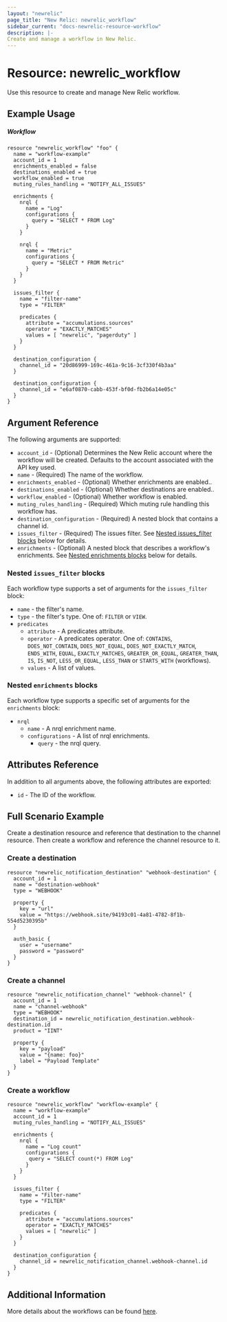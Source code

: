```yaml
---
layout: "newrelic"
page_title: "New Relic: newrelic_workflow"
sidebar_current: "docs-newrelic-resource-workflow"
description: |-
Create and manage a workflow in New Relic.
---
```


# Resource: newrelic\_workflow

Use this resource to create and manage New Relic workflow.

## Example Usage

##### Workflow
```hcl
resource "newrelic_workflow" "foo" {
  name = "workflow-example"
  account_id = 1
  enrichments_enabled = false
  destinations_enabled = true
  workflow_enabled = true
  muting_rules_handling = "NOTIFY_ALL_ISSUES"

  enrichments {
    nrql {
      name = "Log"
      configurations {
        query = "SELECT * FROM Log"
      }
    }

    nrql {
      name = "Metric"
      configurations {
        query = "SELECT * FROM Metric"
      }
    }
  }

  issues_filter {
    name = "filter-name"
    type = "FILTER"

    predicates {
      attribute = "accumulations.sources"
      operator = "EXACTLY_MATCHES"
      values = [ "newrelic", "pagerduty" ]
    }
  }

  destination_configuration {
    channel_id = "20d86999-169c-461a-9c16-3cf330f4b3aa"
  }

  destination_configuration {
    channel_id = "e6af0870-cabb-453f-bf0d-fb2b6a14e05c"
  }
}
```

## Argument Reference

The following arguments are supported:

* `account_id` - (Optional) Determines the New Relic account where the workflow will be created. Defaults to the account associated with the API key used.
* `name` - (Required) The name of the workflow.
* `enrichments_enabled` - (Optional) Whether enrichments are enabled..
* `destinations_enabled` - (Optional) Whether destinations are enabled..
* `workflow_enabled` - (Optional) Whether workflow is enabled.
* `muting_rules_handling` - (Required) Which muting rule handling this workflow has.
* `destination_configuration` - (Required) A nested block that contains a channel id.
* `issues_filter` - (Required) The issues filter.  See [Nested issues_filter blocks](#nested-issues_filter-blocks) below for details.
* `enrichments` - (Optional) A nested block that describes a workflow's enrichments. See [Nested enrichments blocks](#nested-enrichments-blocks) below for details.

### Nested `issues_filter` blocks

Each workflow type supports a set of arguments for the `issues_filter` block:

* `name` - the filter's name.
* `type` - the filter's type.   One of: `FILTER` or `VIEW`.
* `predicates`
  * `attribute` - A predicates attribute.
  * `operator` - A predicates operator. One of: `CONTAINS`, `DOES_NOT_CONTAIN`, `DOES_NOT_EQUAL`, `DOES_NOT_EXACTLY_MATCH`, `ENDS_WITH`, `EQUAL`, `EXACTLY_MATCHES`, `GREATER_OR_EQUAL`, `GREATER_THAN`, `IS`, `IS_NOT`, `LESS_OR_EQUAL`, `LESS_THAN` or `STARTS_WITH` (workflows).
  * `values` - A list of values.

### Nested `enrichments` blocks

Each workflow type supports a specific set of arguments for the `enrichments` block:

* `nrql`
  * `name` - A nrql enrichment name.
  * `configurations` - A list of nrql enrichments.
    * `query` - the nrql query.


## Attributes Reference

In addition to all arguments above, the following attributes are exported:

* `id` - The ID of the workflow.

## Full Scenario Example
Create a destination resource and reference that destination to the channel resource. Then create a workflow and reference the channel resource to it.

### Create a destination
```hcl
resource "newrelic_notification_destination" "webhook-destination" {
  account_id = 1
  name = "destination-webhook"
  type = "WEBHOOK"

  property {
    key = "url"
    value = "https://webhook.site/94193c01-4a81-4782-8f1b-554d5230395b"
  }

  auth_basic {
    user = "username"
    password = "password"
  }
}
```

### Create a channel
```hcl
resource "newrelic_notification_channel" "webhook-channel" {
  account_id = 1
  name = "channel-webhook"
  type = "WEBHOOK"
  destination_id = newrelic_notification_destination.webhook-destination.id
  product = "IINT"

  property {
    key = "payload"
    value = "{name: foo}"
    label = "Payload Template"
  }
}
```

### Create a workflow
```hcl
resource "newrelic_workflow" "workflow-example" {
  name = "workflow-example"
  account_id = 1
  muting_rules_handling = "NOTIFY_ALL_ISSUES"

  enrichments {
    nrql {
      name = "Log count"
      configurations {
       query = "SELECT count(*) FROM Log"
      }
    }
  }

  issues_filter {
    name = "Filter-name"
    type = "FILTER"

    predicates {
      attribute = "accumulations.sources"
      operator = "EXACTLY_MATCHES"
      values = [ "newrelic" ]
    }
  }

  destination_configuration {
    channel_id = newrelic_notification_channel.webhook-channel.id
  }
}
```

## Additional Information
More details about the workflows can be found [here](https://docs.newrelic.com/docs/alerts-applied-intelligence/applied-intelligence/incident-workflows/incident-workflows/).